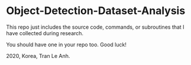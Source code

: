 # Object-Detection-Dataset-Analysis
This repo just includes the source code, commands, or subroutines that I have collected during research. 

You should have one in your repo too. Good luck!

2020, Korea, Tran Le Anh.
